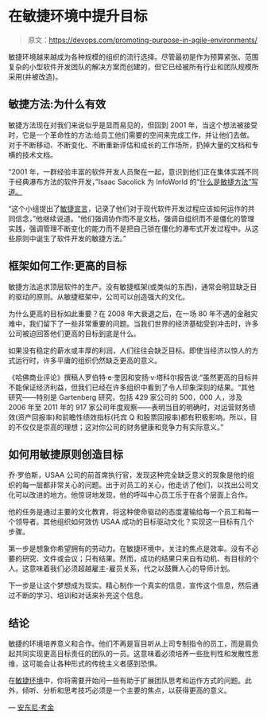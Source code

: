 # 在敏捷环境中提升目标

> 原文：<https://devops.com/promoting-purpose-in-agile-environments/>

敏捷环境越来越成为各种规模的组织的流行选择。尽管最初是作为预算紧张、范围复杂的小型软件开发团队的解决方案而创建的，但它已经被所有行业和团队规模所采用(并被改造)。

## **敏捷方法:为什么有效**

敏捷方法现在对我们来说似乎是显而易见的，但回到 2001 年，当这个想法被接受时，它是一个革命性的方法:给员工他们需要的空间来完成工作，并让他们去做。对于不断移动、不断变化、不断重新评估和成长的工作场所，扔掉大量的文档和专横的技术文档。

“2001 年，一群经验丰富的软件开发人员聚在一起，意识到他们正在集体实践不同于经典瀑布方法的软件开发，”Isaac Sacolick 为 InfoWorld 的“[什么是敏捷方法”写道。](https://www.infoworld.com/article/3237508/what-is-agile-methodology-modern-software-development-explained.html)

“这个小组提出了[敏捷宣言](http://agilemanifesto.org/)，记录了他们对于现代软件开发过程应该如何运作的共同信念，”他继续说道。“他们强调协作而不是文档，强调自组织而不是僵化的管理实践，强调管理不断变化的能力而不是把自己锁在僵化的瀑布式开发过程中。从这些原则中诞生了软件开发的敏捷方法。”

## **框架如何工作:更高的目标**

敏捷方法追求顶层软件的生产。没有敏捷框架(或类似的东西)，通常会明显缺乏目的驱动的原则。从敏捷框架中，公司可以创造强大的文化。

为什么更高的目标如此重要？在 2008 年大衰退之后，在一场 80 年不遇的金融灾难中，我们留下了一些非常重要的问题。当我们世界的经济基础受到冲击时，许多公司被迫回答他们更高的目标到底是什么。

如果没有稳定的薪水或丰厚的利润，人们往往会缺乏目标。即使当经济以惊人的方式运行时，许多平庸的组织仍然缺乏更高的意义。

《哈佛商业评论》撰稿人罗伯特·e·奎因和安扬·v·塔科尔报告说:“虽然更高的目标并不能保证经济利益，但我们已经在许多组织中看到了令人印象深刻的结果。“其他研究——特别是 Gartenberg 研究，包括 429 家公司的 500，000 人，涉及 2006 年至 2011 年的 917 家公司年度观察——表明当目的明确时，对运营财务绩效(资产回报率)和前瞻性绩效指标(托宾 Q 和股票回报率)都有积极影响。所以，目的不仅仅是崇高的理想；这对你公司的财务健康和竞争力有实际意义。”

## **如何用敏捷原则创造目标**

乔·罗伯斯，USAA 公司的前首席执行官，发现这种完全缺乏意义的现象是他的组织的每一层都非常关心的问题。出于对员工的关心，他走访了他们，以找出公司文化可以改进的地方。他惊讶地发现，他的呼叫中心员工乐于在各个层面上合作。

他的任务是通过主要的文化教育，将这种使命驱动的态度灌输给每一个员工和每一个领导者。其他组织如何效仿 USAA 成功的目标驱动文化？实现这一目标有几个步骤。

第一步是想象你希望拥有的劳动力。在敏捷环境中，关注的焦点是效率。没有不必要的研究、文件或会议；只有结果。然而，成功的结果只来自有动机、有目标的个人。这意味着我们必须超越雇主-雇员关系，代之以鼓舞人心的导师计划。

下一步是让这个梦想成为现实。精心制作一个真实的信息，宣传这个信息，然后通过不断的学习、培训和对话来补充这个信息。

## **结论**

敏捷的环境培养意义和合作。他们不再是盲目听从上司专制指令的员工，而是肩负起共同实现更高目标责任的团队的一员。这意味着必须培养一些批判性和发散性思维，这可能会让各种形式的传统主义者感到恐惧。

在[敏捷环境](https://study.com/academy/lesson/what-is-an-agile-environment-definition-example.html)中，你将需要开始问一些有助于扩展团队思考和运作方式的问题。此外，倾听、分析和思考技巧必须是一个主要的焦点，以获得更高的意义。

— [安东尼·考金](https://devops.com/author/anthony-coggine/)